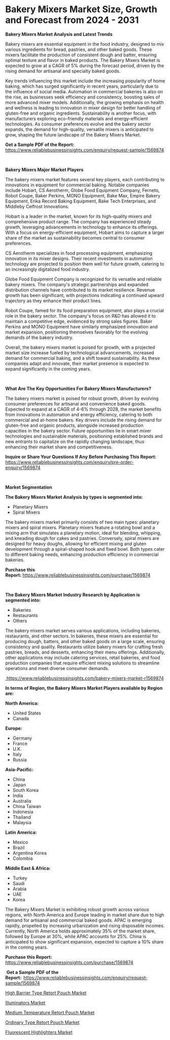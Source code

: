 <p><h1>Bakery Mixers Market Size, Growth and Forecast from 2024 - 2031</h1></p><p><strong>Bakery Mixers Market Analysis and Latest Trends</strong></p>
<p><p>Bakery mixers are essential equipment in the food industry, designed to mix various ingredients for bread, pastries, and other baked goods. These mixers facilitate the production of consistent dough and batter, ensuring optimal texture and flavor in baked products. The Bakery Mixers Market is expected to grow at a CAGR of 5% during the forecast period, driven by the rising demand for artisanal and specialty baked goods. </p><p>Key trends influencing this market include the increasing popularity of home baking, which has surged significantly in recent years, particularly due to the influence of social media. Automation in commercial bakeries is also on the rise, as businesses seek efficiency and consistency, boosting sales of more advanced mixer models. Additionally, the growing emphasis on health and wellness is leading to innovation in mixer design for better handling of gluten-free and organic ingredients. Sustainability is another focus, with manufacturers exploring eco-friendly materials and energy-efficient technologies. As consumer preferences evolve and the bakery sector expands, the demand for high-quality, versatile mixers is anticipated to grow, shaping the future landscape of the Bakery Mixers Market.</p></p>
<p><strong>Get a Sample PDF of the Report:&nbsp;</strong> <a href="https://www.reliablebusinessinsights.com/enquiry/request-sample/1569874?utm_campaign=1260&utm_medium=2&utm_source=Github&utm_content=ia&utm_term=14102024&utm_id=bakery-mixers">https://www.reliablebusinessinsights.com/enquiry/request-sample/1569874</a></p>
<p>&nbsp;</p>
<p><strong>Bakery Mixers Major Market Players</strong></p>
<p><p>The bakery mixers market features several key players, each contributing to innovations in equipment for commercial baking. Notable companies include Hobart, CS Aerotherm, Globe Food Equipment Company, Ferneto, Robot Coupe, Baker Perkins, MONO Equipment, Bake Max, Empire Bakery Equipment, Erika Record Baking Equipment, Bake Tech Enterprises, and Middleby Celfrost Innovations.</p><p>Hobart is a leader in the market, known for its high-quality mixers and comprehensive product range. The company has experienced steady growth, leveraging advancements in technology to enhance its offerings. With a focus on energy-efficient equipment, Hobart aims to capture a larger share of the market as sustainability becomes central to consumer preferences.</p><p>CS Aerotherm specializes in food processing equipment, emphasizing innovation in its mixer designs. Their recent investments in automation technology are projected to position them well for future growth, catering to an increasingly digitalized food industry.</p><p>Globe Food Equipment Company is recognized for its versatile and reliable bakery mixers. The company's strategic partnerships and expanded distribution channels have contributed to its market resilience. Revenue growth has been significant, with projections indicating a continued upward trajectory as they enhance their product lines.</p><p>Robot Coupe, famed for its food preparation equipment, also plays a crucial role in the bakery sector. The company's focus on R&D has allowed it to maintain a competitive edge, evidenced by strong sales figures. Baker Perkins and MONO Equipment have similarly emphasized innovation and market expansion, positioning themselves favorably for the evolving demands of the bakery industry.</p><p>Overall, the bakery mixers market is poised for growth, with a projected market size increase fueled by technological advancements, increased demand for commercial baking, and a shift toward sustainability. As these companies adapt and innovate, their market presence is expected to expand significantly in the coming years.</p></p>
<p>&nbsp;</p>
<p><strong>What Are The Key Opportunities For Bakery Mixers Manufacturers?</strong></p>
<p><p>The bakery mixers market is poised for robust growth, driven by evolving consumer preferences for artisanal and convenience baked goods. Expected to expand at a CAGR of 4-6% through 2028, the market benefits from innovations in automation and energy efficiency, catering to both commercial and at-home bakers. Key drivers include the rising demand for gluten-free and organic products, alongside increased production capacities in the bakery sector. Future opportunities lie in smart mixer technologies and sustainable materials, positioning established brands and new entrants to capitalize on the rapidly changing landscape, thus enhancing their market share and competitiveness.</p></p>
<p><strong>Inquire or Share Your Questions If Any Before Purchasing This Report:</strong> <a href="https://www.reliablebusinessinsights.com/enquiry/pre-order-enquiry/1569874?utm_campaign=1260&utm_medium=2&utm_source=Github&utm_content=ia&utm_term=14102024&utm_id=bakery-mixers">https://www.reliablebusinessinsights.com/enquiry/pre-order-enquiry/1569874</a></p>
<p>&nbsp;</p>
<p><strong>Market Segmentation</strong></p>
<p><strong>The Bakery Mixers Market Analysis by types is segmented into:</strong></p>
<p><ul><li>Planetary Mixers</li><li>Spiral Mixers</li></ul></p>
<p><p>The bakery mixers market primarily consists of two main types: planetary mixers and spiral mixers. Planetary mixers feature a rotating bowl and a mixing arm that simulates a planetary motion, ideal for blending, whipping, and kneading dough for cakes and pastries. Conversely, spiral mixers are designed for heavy doughs, allowing for efficient mixing and gluten development through a spiral-shaped hook and fixed bowl. Both types cater to different baking needs, enhancing production efficiency in commercial bakeries.</p></p>
<p><strong>Purchase this Report:&nbsp;</strong><a href="https://www.reliablebusinessinsights.com/purchase/1569874?utm_campaign=1260&utm_medium=2&utm_source=Github&utm_content=ia&utm_term=14102024&utm_id=bakery-mixers">https://www.reliablebusinessinsights.com/purchase/1569874</a></p>
<p>&nbsp;</p>
<p><strong>The Bakery Mixers Market Industry Research by Application is segmented into:</strong></p>
<p><ul><li>Bakeries</li><li>Restaurants</li><li>Others</li></ul></p>
<p><p>The bakery mixers market serves various applications, including bakeries, restaurants, and other sectors. In bakeries, these mixers are essential for producing dough, batters, and other baked goods on a large scale, ensuring consistency and quality. Restaurants utilize bakery mixers for crafting fresh pastries, breads, and desserts, enhancing their menu offerings. Additionally, other applications may include catering services, retail bakeries, and food production companies that require efficient mixing solutions to streamline operations and meet diverse consumer demands.</p></p>
<p><a href="https://www.reliablebusinessinsights.com/bakery-mixers-market-r1569874?utm_campaign=1260&utm_medium=2&utm_source=Github&utm_content=ia&utm_term=14102024&utm_id=bakery-mixers">&nbsp;https://www.reliablebusinessinsights.com/bakery-mixers-market-r1569874</a></p>
<p><strong>In terms of Region, the Bakery Mixers Market Players available by Region are:</strong></p>
<p>
    <p> <strong> North America: </strong>
        <ul>
            <li>United States</li>
            <li>Canada</li>
        </ul>
        </p> 
    <p> <strong> Europe: </strong>
        <ul>
            <li>Germany</li>
            <li>France</li>
            <li>U.K.</li>
            <li>Italy</li>
            <li>Russia</li>
        </ul>
        </p> 
    <p> <strong> Asia-Pacific: </strong>
        <ul>
            <li>China</li>
            <li>Japan</li>
            <li>South Korea</li>
            <li>India</li>
            <li>Australia</li>
            <li>China Taiwan</li>
            <li>Indonesia</li>
            <li>Thailand</li>
            <li>Malaysia</li>
        </ul>
        </p> 
    <p> <strong> Latin America: </strong>
        <ul>
            <li>Mexico</li>
            <li>Brazil</li>
            <li>Argentina Korea</li>
            <li>Colombia</li>
        </ul>
        </p> 
    <p> <strong> Middle East & Africa: </strong>
        <ul>
            <li>Turkey</li>
            <li>Saudi</li>
            <li>Arabia</li>
            <li>UAE</li>
            <li>Korea</li>
        </ul>
    </p>
    </p>
<p><p>The Bakery Mixers Market is exhibiting robust growth across various regions, with North America and Europe leading in market share due to high demand for artisanal and commercial baked goods. APAC is emerging rapidly, propelled by increasing urbanization and rising disposable incomes. Currently, North America holds approximately 35% of the market share, followed by Europe at 30%, while APAC accounts for 25%. China is anticipated to show significant expansion, expected to capture a 10% share in the coming years.</p></p>
<p><strong>Purchase this Report: </strong><a href="https://www.reliablebusinessinsights.com/purchase/1569874?utm_campaign=1260&utm_medium=2&utm_source=Github&utm_content=ia&utm_term=14102024&utm_id=bakery-mixers">https://www.reliablebusinessinsights.com/purchase/1569874</a></p>
<p>&nbsp;<strong>Get a Sample PDF of the Report:&nbsp;&nbsp;</strong><a href="https://www.reliablebusinessinsights.com/enquiry/request-sample/1569874?utm_campaign=1260&utm_medium=2&utm_source=Github&utm_content=ia&utm_term=14102024&utm_id=bakery-mixers">https://www.reliablebusinessinsights.com/enquiry/request-sample/1569874</a></p>
<p><strong></strong></p>
<p><p><a href="https://www.linkedin.com/pulse/high-barrier-type-retort-pouch-revenue-growth-report-2024--ucwwc?trk=public_post_embed_feed-article-content&utm_campaign=1260&utm_medium=2&utm_source=Github&utm_content=ia&utm_term=14102024&utm_id=bakery-mixers">High Barrier Type Retort Pouch Market</a></p><p><a href="https://github.com/dowsegmspivadlk/Market-Research-Report-List-1/blob/main/illuminators-market.md?utm_campaign=1260&utm_medium=2&utm_source=Github&utm_content=ia&utm_term=14102024&utm_id=bakery-mixers">Illuminators Market</a></p><p><a href="https://www.linkedin.com/pulse/evaluating-global-medium-temperature-retort-pouch-market-trends-lqn4c?trk=public_post_embed_feed-article-content&utm_campaign=1260&utm_medium=2&utm_source=Github&utm_content=ia&utm_term=14102024&utm_id=bakery-mixers">Medium Temperature Retort Pouch Market</a></p><p><a href="https://www.linkedin.com/pulse/ordinary-type-retort-pouch-market-segmentation-in-depth-ryo4c?trk=public_post_embed_feed-article-content&utm_campaign=1260&utm_medium=2&utm_source=Github&utm_content=ia&utm_term=14102024&utm_id=bakery-mixers">Ordinary Type Retort Pouch Market</a></p><p><a href="https://github.com/knaufethaganye/Market-Research-Report-List-1/blob/main/fluorescent-highlighters-market.md?utm_campaign=1260&utm_medium=2&utm_source=Github&utm_content=ia&utm_term=14102024&utm_id=bakery-mixers">Fluorescent Highlighters Market</a></p></p>